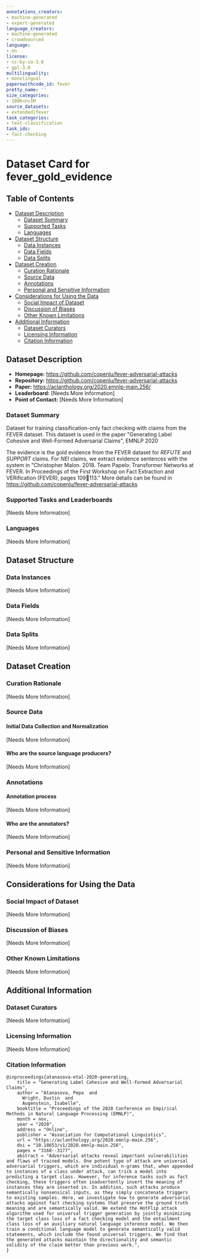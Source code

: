 ```yaml
---
annotations_creators:
- machine-generated
- expert-generated
language_creators:
- machine-generated
- crowdsourced
language:
- en
license:
- cc-by-sa-3.0
- gpl-3.0
multilinguality:
- monolingual
paperswithcode_id: fever
pretty_name: ''
size_categories:
- 100K<n<1M
source_datasets:
- extended|fever
task_categories:
- text-classification
task_ids:
- fact-checking
---
```

# Dataset Card for fever_gold_evidence

## Table of Contents
- [Dataset Description](#dataset-description)
  - [Dataset Summary](#dataset-summary)
  - [Supported Tasks](#supported-tasks-and-leaderboards)
  - [Languages](#languages)
- [Dataset Structure](#dataset-structure)
  - [Data Instances](#data-instances)
  - [Data Fields](#data-instances)
  - [Data Splits](#data-instances)
- [Dataset Creation](#dataset-creation)
  - [Curation Rationale](#curation-rationale)
  - [Source Data](#source-data)
  - [Annotations](#annotations)
  - [Personal and Sensitive Information](#personal-and-sensitive-information)
- [Considerations for Using the Data](#considerations-for-using-the-data)
  - [Social Impact of Dataset](#social-impact-of-dataset)
  - [Discussion of Biases](#discussion-of-biases)
  - [Other Known Limitations](#other-known-limitations)
- [Additional Information](#additional-information)
  - [Dataset Curators](#dataset-curators)
  - [Licensing Information](#licensing-information)
  - [Citation Information](#citation-information)

## Dataset Description

- **Homepage:** https://github.com/copenlu/fever-adversarial-attacks
- **Repository:** https://github.com/copenlu/fever-adversarial-attacks
- **Paper:** https://aclanthology.org/2020.emnlp-main.256/
- **Leaderboard:** [Needs More Information]
- **Point of Contact:** [Needs More Information]

### Dataset Summary

Dataset for training classification-only fact checking with claims from the FEVER dataset.
This dataset is used in the paper "Generating Label Cohesive and Well-Formed Adversarial Claims", EMNLP 2020

The evidence is the gold evidence from the FEVER dataset for *REFUTE* and *SUPPORT* claims.
For *NEI* claims, we extract evidence sentences with the system in "Christopher Malon. 2018. Team Papelo: Transformer Networks at FEVER. In Proceedings of the
First Workshop on Fact Extraction and VERification (FEVER), pages 109113."
More details can be found in https://github.com/copenlu/fever-adversarial-attacks


### Supported Tasks and Leaderboards

[Needs More Information]

### Languages

[Needs More Information]

## Dataset Structure

### Data Instances

[Needs More Information]

### Data Fields

[Needs More Information]

### Data Splits

[Needs More Information]

## Dataset Creation

### Curation Rationale

[Needs More Information]

### Source Data

#### Initial Data Collection and Normalization

[Needs More Information]

#### Who are the source language producers?

[Needs More Information]

### Annotations

#### Annotation process

[Needs More Information]

#### Who are the annotators?

[Needs More Information]

### Personal and Sensitive Information

[Needs More Information]

## Considerations for Using the Data

### Social Impact of Dataset

[Needs More Information]

### Discussion of Biases

[Needs More Information]

### Other Known Limitations

[Needs More Information]

## Additional Information

### Dataset Curators

[Needs More Information]

### Licensing Information

[Needs More Information]

### Citation Information
```
@inproceedings{atanasova-etal-2020-generating,
    title = "Generating Label Cohesive and Well-Formed Adversarial Claims",
    author = "Atanasova, Pepa  and
      Wright, Dustin  and
      Augenstein, Isabelle",
    booktitle = "Proceedings of the 2020 Conference on Empirical Methods in Natural Language Processing (EMNLP)",
    month = nov,
    year = "2020",
    address = "Online",
    publisher = "Association for Computational Linguistics",
    url = "https://aclanthology.org/2020.emnlp-main.256",
    doi = "10.18653/v1/2020.emnlp-main.256",
    pages = "3168--3177",
    abstract = "Adversarial attacks reveal important vulnerabilities and flaws of trained models. One potent type of attack are universal adversarial triggers, which are individual n-grams that, when appended to instances of a class under attack, can trick a model into predicting a target class. However, for inference tasks such as fact checking, these triggers often inadvertently invert the meaning of instances they are inserted in. In addition, such attacks produce semantically nonsensical inputs, as they simply concatenate triggers to existing samples. Here, we investigate how to generate adversarial attacks against fact checking systems that preserve the ground truth meaning and are semantically valid. We extend the HotFlip attack algorithm used for universal trigger generation by jointly minimizing the target class loss of a fact checking model and the entailment class loss of an auxiliary natural language inference model. We then train a conditional language model to generate semantically valid statements, which include the found universal triggers. We find that the generated attacks maintain the directionality and semantic validity of the claim better than previous work.",
}
```